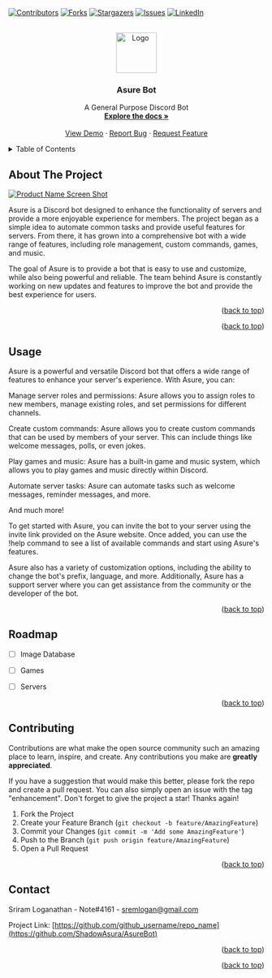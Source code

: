 <a name="AsureBot"></a>



<!-- PROJECT SHIELDS -->
<!--
*** I'm using markdown "reference style" links for readability.
*** Reference links are enclosed in brackets [ ] instead of parentheses ( ).
*** See the bottom of this document for the declaration of the reference variables
*** for contributors-url, forks-url, etc. This is an optional, concise syntax you may use.
*** https://www.markdownguide.org/basic-syntax/#reference-style-links
-->
[![Contributors][contributors-shield]][contributors-url]
[![Forks][forks-shield]][forks-url]
[![Stargazers][stars-shield]][stars-url]
[![Issues][issues-shield]][issues-url]
[![LinkedIn][linkedin-shield]][linkedin-url]



<!-- PROJECT LOGO -->
<br />
<div align="center">
  <img src="https://i.ibb.co/NnJgzns/jinwoo.jpg" alt="Logo" width="80" height="80">

<h3 align="center">Asure Bot</h3>

  <p align="center">
    A General Purpose Discord Bot
    <br />
    <a href="https://github.com/ShadowAsura/AsureBot"><strong>Explore the docs »</strong></a>
    <br />
    <br />
    <a href="https://github.com/ShadowAsura/AsureBot">View Demo</a>
    ·
    <a href="https://github.com/ShadowAsura/AsureBot/issues">Report Bug</a>
    ·
    <a href="https://github.com/ShadowAsura/AsureBot/issues">Request Feature</a>
  </p>
</div>



<!-- TABLE OF CONTENTS -->
<details>
  <summary>Table of Contents</summary>
  <ol>
    <li>
      <a href="#about-the-project">About The Project</a>
    </li>
    <li><a href="#usage">Usage</a></li>
    <li><a href="#roadmap">Roadmap</a></li>
    <li><a href="#contributing">Contributing</a></li>
    <li><a href="#contact">Contact</a></li>
  </ol>
</details>



<!-- ABOUT THE PROJECT -->
## About The Project

[![Product Name Screen Shot][product-screenshot]](https://example.com)

Asure is a Discord bot designed to enhance the functionality of servers and provide a more enjoyable experience for members. The project began as a simple idea to automate common tasks and provide useful features for servers. From there, it has grown into a comprehensive bot with a wide range of features, including role management, custom commands, games, and music.

The goal of Asure is to provide a bot that is easy to use and customize, while also being powerful and reliable. The team behind Asure is constantly working on new updates and features to improve the bot and provide the best experience for users.

<p align="right">(<a href="#readme-top">back to top</a>)</p>



<p align="right">(<a href="#readme-top">back to top</a>)</p>



<!-- USAGE EXAMPLES -->
## Usage

Asure is a powerful and versatile Discord bot that offers a wide range of features to enhance your server's experience. With Asure, you can:

Manage server roles and permissions: Asure allows you to assign roles to new members, manage existing roles, and set permissions for different channels.

Create custom commands: Asure allows you to create custom commands that can be used by members of your server. This can include things like welcome messages, polls, or even jokes.

Play games and music: Asure has a built-in game and music system, which allows you to play games and music directly within Discord.

Automate server tasks: Asure can automate tasks such as welcome messages, reminder messages, and more.

And much more!

To get started with Asure, you can invite the bot to your server using the invite link provided on the Asure website. Once added, you can use the !help command to see a list of available commands and start using Asure's features.

Asure also has a variety of customization options, including the ability to change the bot's prefix, language, and more. Additionally, Asure has a support server where you can get assistance from the community or the developer of the bot.

<p align="right">(<a href="#readme-top">back to top</a>)</p>



<!-- ROADMAP -->
## Roadmap

- [ ] Image Database
- [ ] Games
- [ ] Servers


<p align="right">(<a href="#readme-top">back to top</a>)</p>



<!-- CONTRIBUTING -->
## Contributing

Contributions are what make the open source community such an amazing place to learn, inspire, and create. Any contributions you make are **greatly appreciated**.

If you have a suggestion that would make this better, please fork the repo and create a pull request. You can also simply open an issue with the tag "enhancement".
Don't forget to give the project a star! Thanks again!

1. Fork the Project
2. Create your Feature Branch (`git checkout -b feature/AmazingFeature`)
3. Commit your Changes (`git commit -m 'Add some AmazingFeature'`)
4. Push to the Branch (`git push origin feature/AmazingFeature`)
5. Open a Pull Request

<p align="right">(<a href="#readme-top">back to top</a>)</p>





<!-- CONTACT -->
## Contact

Sriram Loganathan - Note#4161 - sremlogan@gmail.com

Project Link: [https://github.com/github_username/repo_name](https://github.com/ShadowAsura/AsureBot)

<p align="right">(<a href="#readme-top">back to top</a>)</p>



<p align="right">(<a href="#readme-top">back to top</a>)</p>



<!-- MARKDOWN LINKS & IMAGES -->
<!-- https://www.markdownguide.org/basic-syntax/#reference-style-links -->
[contributors-shield]: https://img.shields.io/github/contributors/ShadowAsura/AsureBot.svg?style=for-the-badge
[contributors-url]: https://github.com/ShadowAsura/AsureBot/graphs/contributors
[forks-shield]: https://img.shields.io/github/forks/ShadowAsura/AsureBot.svg?style=for-the-badge
[forks-url]: https://github.com/ShadowAsura/AsureBot/network/members
[stars-shield]: https://img.shields.io/github/stars/ShadowAsura/AsureBot.svg?style=for-the-badge
[stars-url]: https://github.com/ShadowAsura/AsureBot/stargazers
[issues-shield]: https://img.shields.io/github/issues/ShadowAsura/AsureBot.svg?style=for-the-badge
[issues-url]: https://github.com/ShadowAsura/AsureBot/issues
[linkedin-shield]: https://img.shields.io/badge/-LinkedIn-black.svg?style=for-the-badge&logo=linkedin&colorB=555
[linkedin-url]: https://www.linkedin.com/in/sriram-loganathan-495999254/
[product-screenshot]: https://bs-uploads.toptal.io/blackfish-uploads/components/seo/content/og_image_file/og_image/1081074/how-to-make-a-discord-bot-7c0fe302b98b05b145682344b3a4ec59.png